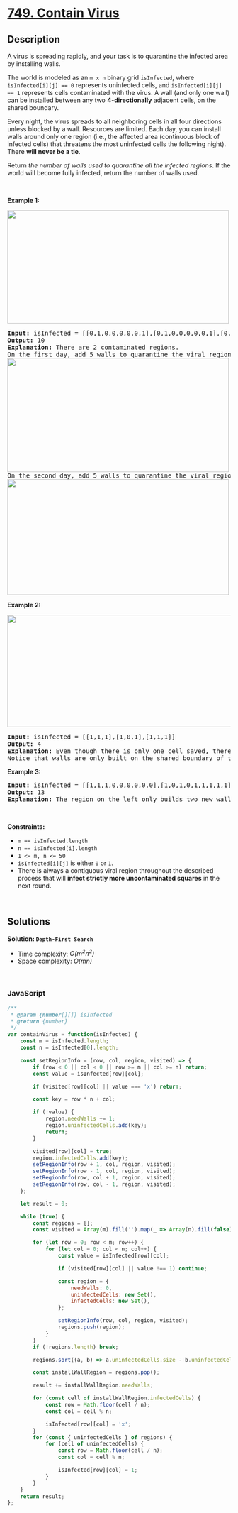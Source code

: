 # [749. Contain Virus](https://leetcode.com/problems/contain-virus)

## Description

<div class="elfjS" data-track-load="description_content"><p>A virus is spreading rapidly, and your task is to quarantine the infected area by installing walls.</p>

<p>The world is modeled as an <code>m x n</code> binary grid <code>isInfected</code>, where <code>isInfected[i][j] == 0</code> represents uninfected cells, and <code>isInfected[i][j] == 1</code> represents cells contaminated with the virus. A wall (and only one wall) can be installed between any two <strong>4-directionally</strong> adjacent cells, on the shared boundary.</p>

<p>Every night, the virus spreads to all neighboring cells in all four directions unless blocked by a wall. Resources are limited. Each day, you can install walls around only one region (i.e., the affected area (continuous block of infected cells) that threatens the most uninfected cells the following night). There <strong>will never be a tie</strong>.</p>

<p>Return <em>the number of walls used to quarantine all the infected regions</em>. If the world will become fully infected, return the number of walls used.</p>

<p>&nbsp;</p>
<p><strong class="example">Example 1:</strong></p>
<img alt="" src="https://assets.leetcode.com/uploads/2021/06/01/virus11-grid.jpg" style="width: 500px; height: 255px;">
<pre><strong>Input:</strong> isInfected = [[0,1,0,0,0,0,0,1],[0,1,0,0,0,0,0,1],[0,0,0,0,0,0,0,1],[0,0,0,0,0,0,0,0]]
<strong>Output:</strong> 10
<strong>Explanation:</strong> There are 2 contaminated regions.
On the first day, add 5 walls to quarantine the viral region on the left. The board after the virus spreads is:
<img alt="" src="https://assets.leetcode.com/uploads/2021/06/01/virus12edited-grid.jpg" style="width: 500px; height: 257px;">
On the second day, add 5 walls to quarantine the viral region on the right. The virus is fully contained.
<img alt="" src="https://assets.leetcode.com/uploads/2021/06/01/virus13edited-grid.jpg" style="width: 500px; height: 261px;">
</pre>

<p><strong class="example">Example 2:</strong></p>
<img alt="" src="https://assets.leetcode.com/uploads/2021/06/01/virus2-grid.jpg" style="width: 653px; height: 253px;">
<pre><strong>Input:</strong> isInfected = [[1,1,1],[1,0,1],[1,1,1]]
<strong>Output:</strong> 4
<strong>Explanation:</strong> Even though there is only one cell saved, there are 4 walls built.
Notice that walls are only built on the shared boundary of two different cells.
</pre>

<p><strong class="example">Example 3:</strong></p>

<pre><strong>Input:</strong> isInfected = [[1,1,1,0,0,0,0,0,0],[1,0,1,0,1,1,1,1,1],[1,1,1,0,0,0,0,0,0]]
<strong>Output:</strong> 13
<strong>Explanation:</strong> The region on the left only builds two new walls.
</pre>

<p>&nbsp;</p>
<p><strong>Constraints:</strong></p>

<ul>
	<li><code>m ==&nbsp;isInfected.length</code></li>
	<li><code>n ==&nbsp;isInfected[i].length</code></li>
	<li><code>1 &lt;= m, n &lt;= 50</code></li>
	<li><code>isInfected[i][j]</code> is either <code>0</code> or <code>1</code>.</li>
	<li>There is always a contiguous viral region throughout the described process that will <strong>infect strictly more uncontaminated squares</strong> in the next round.</li>
</ul>
</div>

<p>&nbsp;</p>

## Solutions

**Solution: `Depth-First Search`**
- Time complexity: <em>O(m<sup>2</sup>n<sup>2</sup>)</em>
- Space complexity: <em>O(mn)</em>

<p>&nbsp;</p>

### **JavaScript**

```js
/**
 * @param {number[][]} isInfected
 * @return {number}
 */
var containVirus = function(isInfected) {
    const m = isInfected.length;
    const n = isInfected[0].length;

    const setRegionInfo = (row, col, region, visited) => {
        if (row < 0 || col < 0 || row >= m || col >= n) return;
        const value = isInfected[row][col];

        if (visited[row][col] || value === 'x') return;

        const key = row * n + col;

        if (!value) {
            region.needWalls += 1;
            region.uninfectedCells.add(key);
            return;
        }

        visited[row][col] = true;
        region.infectedCells.add(key);
        setRegionInfo(row + 1, col, region, visited);
        setRegionInfo(row - 1, col, region, visited);
        setRegionInfo(row, col + 1, region, visited);
        setRegionInfo(row, col - 1, region, visited);
    };

    let result = 0;

    while (true) {
        const regions = [];
        const visited = Array(m).fill('').map(_ => Array(n).fill(false));

        for (let row = 0; row < m; row++) {
            for (let col = 0; col < n; col++) {
                const value = isInfected[row][col];

                if (visited[row][col] || value !== 1) continue;

                const region = { 
                    needWalls: 0, 
                    uninfectedCells: new Set(), 
                    infectedCells: new Set(),
                };

                setRegionInfo(row, col, region, visited);
                regions.push(region);
            }
        }
        if (!regions.length) break;

        regions.sort((a, b) => a.uninfectedCells.size - b.uninfectedCells.size);

        const installWallRegion = regions.pop();

        result += installWallRegion.needWalls;

        for (const cell of installWallRegion.infectedCells) {
            const row = Math.floor(cell / n);
            const col = cell % n;

            isInfected[row][col] = 'x';
        }
        for (const { uninfectedCells } of regions) {
            for (cell of uninfectedCells) {
                const row = Math.floor(cell / n);
                const col = cell % n;

                isInfected[row][col] = 1;
            }
        }
    }
    return result;
};
```

